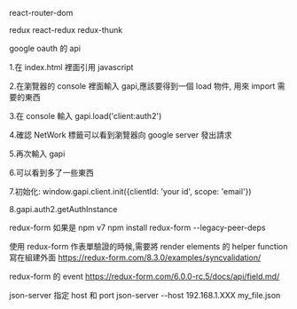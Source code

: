 react-router-dom

redux react-redux redux-thunk

google oauth 的 api

1.在 index.html 裡面引用 javascript

<script src="https://apis.google.com/js/api.js"></script>

2.在瀏覽器的 console 裡面輸入 gapi,應該要得到一個 load 物件, 用來 import 需要的東西

3.在 console 輸入 gapi.load('client:auth2')

4.確認 NetWork 標籤可以看到瀏覽器向 google server 發出請求

5.再次輸入 gapi

6.可以看到多了一些東西

7.初始化: window.gapi.client.init({clientId: 'your id', scope: 'email'})

8.gapi.auth2.getAuthInstance

redux-form
如果是 npm v7
npm install redux-form --legacy-peer-deps

使用 redux-form 作表單驗證的時候,需要將 render elements 的 helper function 寫在組建外面
https://redux-form.com/8.3.0/examples/syncvalidation/

redux-form 的 event
https://redux-form.com/6.0.0-rc.5/docs/api/field.md/

json-server 指定 host 和 port
json-server --host 192.168.1.XXX my_file.json
